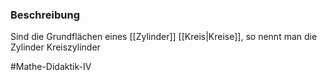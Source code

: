 ### Beschreibung
Sind die Grundflächen eines [[Zylinder]] [[Kreis|Kreise]], so nennt man die Zylinder Kreiszylinder

#Mathe-Didaktik-IV 
